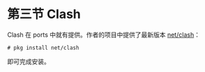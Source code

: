 # 第三节 Clash

Clash 在 ports 中就有提供。作者的项目中提供了最新版本 [net/clash](https://github.com/Dreamacro/clash/releases)：

```
# pkg install net/clash
```

即可完成安装。
